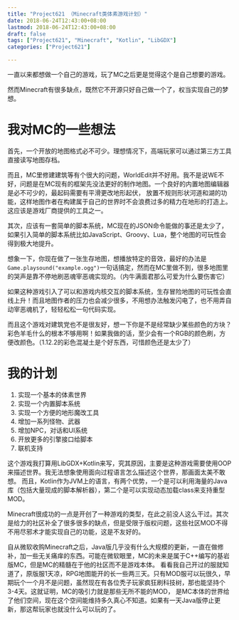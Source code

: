 ```yaml
---
title: "Project621 （Minecraft类体素游戏计划）"
date: 2018-06-24T12:43:00+08:00
lastmod: 2018-06-24T12:43:00+08:00
draft: false
tags: ["Project621", "Minecraft", "Kotlin", "LibGDX"]
categories: ["Project621"]

---
```


一直以来都想做一个自己的游戏，玩了MC之后更是觉得这个是自己想要的游戏。

然而Minecraft有很多缺点，既然它不开源只好自己做一个了，权当实现自己的梦想。

# 我对MC的一些想法

首先，一个开放的地图格式必不可少。理想情况下，高端玩家可以通过第三方工具直接读写地图存档。

而且，MC里修建建筑等有个很大的问题，WorldEdit并不好用。我不是说WE不好，问题是在MC现有的框架先没法更好的制作地图。一个良好的内置地图编辑器是必不可少的，最起码需要有平滑更改地形起伏，
放置不规则形状河道和湖的功能，这样地图作者在构建属于自己的世界时不会浪费过多的精力在地形的打造上。这应该是游戏厂商提供的工具之一。

其次，应该有一套简单的脚本系统，MC现在的JSON命令能做的事还是太少了，如果引入简单的脚本系统比如JavaScript、Groovy、Lua，整个地图的可玩性会得到极大地提升。

想象一下，你现在做了一张生存地图，想播放特定的音效，最好的办法是`Game.playsound("example.ogg")`一句话搞定，然而在MC里做不到，很多地图里的哭声是靠不停地刷恶魂宰恶魂实现的。（内牛满面君那么可爱为什么要伤害它）

如果这种游戏引入了可以和游戏内核交互的脚本系统，生存冒险地图的可玩性会直线上升！而且地图作者的压力也会减少很多，不用想办法触发闪电了，也不用弄自动宰恶魂机了，轻轻松松一句代码实现。

而且这个游戏对建筑党也不是很友好，想一下你是不是经常缺少某些颜色的方块？彩色羊毛什么的根本不够用啊！如果我做的话，至少会有一个RGB的颜色刷，方便改颜色。（1.12.2的彩色混凝土是个好东西，可惜颜色还是太少了）

<!--more-->

# 我的计划

1. 实现一个基本的体素世界
1. 实现一个内置脚本系统
1. 实现一个方便的地形魔改工具
1. 增加一系列怪物、武器
1. 增加NPC，对话和UI系统
1. 开放更多的引擎接口给脚本
1. 联机支持

这个游戏我打算用LibGDX+Kotlin来写，究其原因，主要是这种游戏需要使用OOP来描述世界。我无法想象使用面向过程语言怎么描述这个世界，那画面太美不敢想。
而且，Kotlin作为JVM上的语言，有两个优势，一个是可以利用海量的Java库（包括大量现成的脚本解析器），第二个是可以实现动态加载class来支持重型MOD。

Minecraft很成功的一点是开创了一种游戏的类型，在此之前没人这么干过。其次是给力的社区补全了很多很多的缺点，但是受限于版权问题，这些社区MOD不得不用尽邪术才能实现自己的功能，这是不友好的。

自从微软收购Minecraft之后，Java版几乎没有什么大规模的更新，一直在做修补，加一些无关痛痒的东西。可能在微软眼里，MC的未来是属于C++编写的基岩版MC，但是MC的精髓在于他的社区而不是游戏本体。
看看我自己开过的服就知道了，原版服1天凉，RPG地图能开的长一些两三天。只有MOD服可以玩很久，早期玩个一个月不是问题，虽然现在有各位秃子玩家疯狂刷科技树，那也能坚持个3-4天。这就证明，MC的吸引力就是那些无所不能的MOD，
是MC本体的世界给了他们空间，现在这个空间能维持多久真心不知道。如果有一天Java版停止更新，那这帮玩家也就没什么可以玩的了。